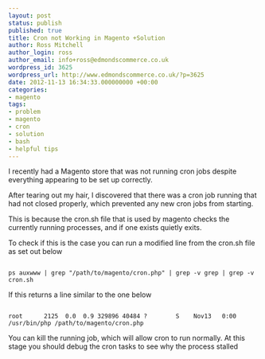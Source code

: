 ```yaml
---
layout: post
status: publish
published: true
title: Cron not Working in Magento +Solution
author: Ross Mitchell
author_login: ross
author_email: info+ross@edmondscommerce.co.uk
wordpress_id: 3625
wordpress_url: http://www.edmondscommerce.co.uk/?p=3625
date: 2012-11-13 16:34:33.000000000 +00:00
categories:
- magento
tags:
- problem
- magento
- cron
- solution
- bash
- helpful tips
---
```

I recently had a Magento store that was not running cron jobs despite everything appearing to be set up correctly. 

After tearing out my hair, I discovered that there was a cron job running that had not closed properly, which prevented any new cron jobs from starting.

This is because the cron.sh file that is used by magento checks the currently running processes, and if one exists quietly exits.

To check if this is the case you can run a modified line from the cron.sh file as set out below

<code>
ps auxwww | grep "/path/to/magento/cron.php" | grep -v grep | grep -v cron.sh
</code>

If this returns a line similar to the one below

<code>
root      2125  0.0  0.9 329896 40484 ?        S    Nov13   0:00 /usr/bin/php /path/to/magento/cron.php
</code>

You can kill the running job, which will allow cron to run normally. At this stage you should debug the cron tasks to see why the process stalled
